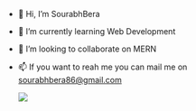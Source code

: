 - 👋 Hi, I’m SourabhBera
- 🌱 I’m currently learning Web Development
- 💞️ I’m looking to collaborate on MERN
- 📫 If you want to reah me you can mail me on sourabhbera86@gmail.com



  <a class="header-badge" target="_blank" href="https://www.linkedin.com/in/Sourabh Bera/">
  <img src="https://img.shields.io/badge/style--5eba00.svg?label=LinkedIn&logo=linkedin&style=social">
  </a>

